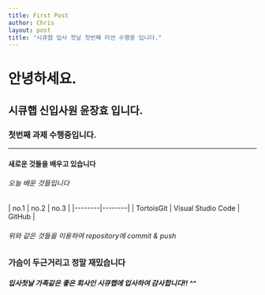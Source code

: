 ```yaml
---
title: First Post
author: Chris
layout: post
title: "시큐햅 입사 첫날 첫번째 미션 수행중 입니다."
---
```


# 안녕하세요. 
## 시큐햅 신입사원 윤장효 입니다.
### 첫번째 과제 수행중입니다.


* * *
#### 새로운 것들을 배우고 있습니다

###### 오늘 배운 것들입니다
| no.1 | no.2 |	no.3	|
|--------|--------|
|     TortoisGit  |   Visual Studio Code     | GitHub	|

###### 위와 같은 것들을 이용하여 repository에 commit & push

### 가슴이 두근거리고 정말 재밌습니다

##### 입사첫날 가족같은 좋은 회사인 시큐햅에 입사하여 감사합니다!! ^^



